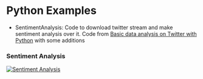 # Python Examples

* SentimentAnalysis: Code to download twitter stream and make sentiment analysis over it. Code from [Basic data analysis on Twitter with Python](https://medium.freecodecamp.org/basic-data-analysis-on-twitter-with-python-251c2a85062e) with some additions

### Sentiment Analysis
[![Sentiment Analysis](https://img.youtube.com/vi/rDFY51cfeX0/0.jpg)](https://www.youtube.com/watch?v=rDFY51cfeX0 "Sentiment Analysis")

